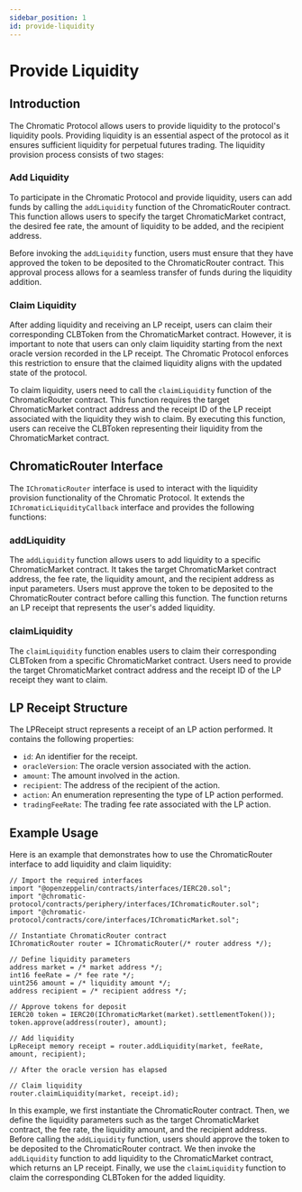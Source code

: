 ```yaml
---
sidebar_position: 1
id: provide-liquidity
---
```


# Provide Liquidity

## Introduction

The Chromatic Protocol allows users to provide liquidity to the protocol's liquidity pools. Providing liquidity is an essential aspect of the protocol as it ensures sufficient liquidity for perpetual futures trading. The liquidity provision process consists of two stages:

### Add Liquidity

To participate in the Chromatic Protocol and provide liquidity, users can add funds by calling the `addLiquidity` function of the ChromaticRouter contract. This function allows users to specify the target ChromaticMarket contract, the desired fee rate, the amount of liquidity to be added, and the recipient address.

Before invoking the `addLiquidity` function, users must ensure that they have approved the token to be deposited to the ChromaticRouter contract. This approval process allows for a seamless transfer of funds during the liquidity addition.

### Claim Liquidity

After adding liquidity and receiving an LP receipt, users can claim their corresponding CLBToken from the ChromaticMarket contract. However, it is important to note that users can only claim liquidity starting from the next oracle version recorded in the LP receipt. The Chromatic Protocol enforces this restriction to ensure that the claimed liquidity aligns with the updated state of the protocol.

To claim liquidity, users need to call the `claimLiquidity` function of the ChromaticRouter contract. This function requires the target ChromaticMarket contract address and the receipt ID of the LP receipt associated with the liquidity they wish to claim. By executing this function, users can receive the CLBToken representing their liquidity from the ChromaticMarket contract.

## ChromaticRouter Interface

The `IChromaticRouter` interface is used to interact with the liquidity provision functionality of the Chromatic Protocol. It extends the `IChromaticLiquidityCallback` interface and provides the following functions:

### addLiquidity

The `addLiquidity` function allows users to add liquidity to a specific ChromaticMarket contract. It takes the target ChromaticMarket contract address, the fee rate, the liquidity amount, and the recipient address as input parameters. Users must approve the token to be deposited to the ChromaticRouter contract before calling this function. The function returns an LP receipt that represents the user's added liquidity.

### claimLiquidity

The `claimLiquidity` function enables users to claim their corresponding CLBToken from a specific ChromaticMarket contract. Users need to provide the target ChromaticMarket contract address and the receipt ID of the LP receipt they want to claim.

## LP Receipt Structure

The LPReceipt struct represents a receipt of an LP action performed. It contains the following properties:

- `id`: An identifier for the receipt.
- `oracleVersion`: The oracle version associated with the action.
- `amount`: The amount involved in the action.
- `recipient`: The address of the recipient of the action.
- `action`: An enumeration representing the type of LP action performed.
- `tradingFeeRate`: The trading fee rate associated with the LP action.

## Example Usage

Here is an example that demonstrates how to use the ChromaticRouter interface to add liquidity and claim liquidity:

```solidity
// Import the required interfaces
import "@openzeppelin/contracts/interfaces/IERC20.sol";
import "@chromatic-protocol/contracts/periphery/interfaces/IChromaticRouter.sol";
import "@chromatic-protocol/contracts/core/interfaces/IChromaticMarket.sol";

// Instantiate ChromaticRouter contract
IChromaticRouter router = IChromaticRouter(/* router address */);

// Define liquidity parameters
address market = /* market address */;  
int16 feeRate = /* fee rate */;         
uint256 amount = /* liquidity amount */; 
address recipient = /* recipient address */; 

// Approve tokens for deposit
IERC20 token = IERC20(IChromaticMarket(market).settlementToken());
token.approve(address(router), amount);

// Add liquidity
LpReceipt memory receipt = router.addLiquidity(market, feeRate, amount, recipient);

// After the oracle version has elapsed

// Claim liquidity
router.claimLiquidity(market, receipt.id);
```

In this example, we first instantiate the ChromaticRouter contract. Then, we define the liquidity parameters such as the target ChromaticMarket contract, the fee rate, the liquidity amount, and the recipient address. Before calling the `addLiquidity` function, users should approve the token to be deposited to the ChromaticRouter contract. We then invoke the `addLiquidity` function to add liquidity to the ChromaticMarket contract, which returns an LP receipt. Finally, we use the `claimLiquidity` function to claim the corresponding CLBToken for the added liquidity.
